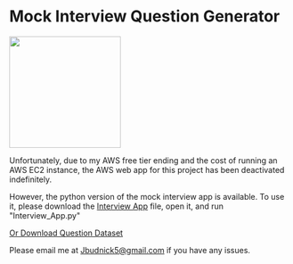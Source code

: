# Mock Interview Question Generator

<img src="https://blog.gurock.com/wp-content/uploads/2015/08/interview.png" style="height:200px;text-align: center:">

Unfortunately, due to my AWS free tier ending and the cost of running an AWS EC2 instance, the AWS web app for this project has been deactivated indefinitely.

However, the python version of the mock interview app is available. To use it, please download the [Interview App](https://github.com/Jbudnick/Mock_Interview_App/archive/refs/heads/non-aws.zip) file, open it, and run "Interview_App.py"


[Or Download Question Dataset](https://mock-interview-app-bucket.s3-us-west-1.amazonaws.com/questions.csv)

Please email me at Jbudnick5@gmail.com if you have any issues.